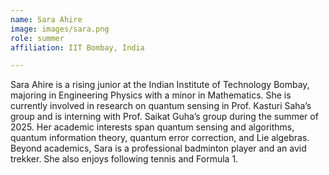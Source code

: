 ```yaml
---
name: Sara Ahire
image: images/sara.png
role: summer
affiliation: IIT Bombay, India

---
```


Sara Ahire is a rising junior at the Indian Institute of Technology Bombay, majoring in Engineering Physics with a minor in Mathematics. She is currently involved in research on quantum sensing in Prof. Kasturi Saha’s group and is interning with Prof. Saikat Guha’s group during the summer of 2025. Her academic interests span quantum sensing and algorithms, quantum information theory, quantum error correction, and Lie algebras.
Beyond academics, Sara is a professional badminton player and an avid trekker. She also enjoys following tennis and Formula 1.